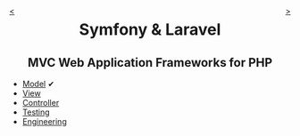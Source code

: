 <div style="float: right;">

[>](./view-0.md)

</div>
<div style="float: left;">

[<](./model-5.1.md)

</div>

<center>

Symfony & Laravel
=================

MVC Web Application Frameworks for PHP
---------------------------------------

</center>

* [Model](./model-0.md) ✔
* [View](./view-0.md)
* [Controller](./controller-0.md)
* [Testing](./testing-0.md)
* [Engineering](./engineering-0.md)

